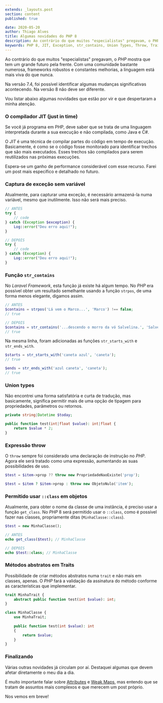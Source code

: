 ```yaml
---
extends: _layouts.post
section: content
published: true

date: 2020-05-20
author: Thiago Alves
title: Algumas novidades do PHP 8
description: Ao contrário do que muitos "especialistas" pregavam, o PHP mostra que tem um grande futuro pela frente. Com uma comunidade bastante numerosa, frameworks robustos e constantes melhorias, a linguagem está mais viva do que nunca.
keywords: PHP 8, JIT, Exception, str_contains, Union Types, Throw, Traits
---
```


Ao contrário do que muitos "especialistas" pregavam, o _PHP_ mostra que tem um grande futuro pela frente. Com uma comunidade bastante numerosa, frameworks robustos e constantes melhorias, a linguagem está mais viva do que nunca.

Na versão 7.4, foi possível identificar algumas mudanças significativas acontecendo. Na versão 8 não deve ser diferente.

Vou listar abaixo algumas novidades que estão por vir e que despertaram a minha atenção.

### O compilador JIT (just in time)

Se você já programa em PHP, deve saber que se trata de uma linguagem interpretada durante a sua execução e não compilada, como Java e C#.

O _JIT_ é uma técnica de compilar partes do código em tempo de execução. Basicamente, é como se o código fosse monitorado para identificar trechos que são mais executados. Esses trechos são compilados para serem reutilizados nas próximas execuções.

Espera-se um ganho de performance considerável com esse recurso. Farei um post mais específico e detalhado no futuro.

### Captura de exceção sem variável

Atualmente, para capturar uma exceção, é necessário armazená-la numa variável, mesmo que inutilmente. Isso não será mais preciso.

```php
// ANTES
try {
    // code
} catch (Exception $exception) {
    Log::error("Deu erro aqui!");
}

// DEPOIS
try {
    // code
} catch (Exception) {
    Log::error("Deu erro aqui!");
}
```

### Função `str_contains`

No _Laravel Framework_, esta função já existe há algum tempo. No _PHP_ era possível obter um resultado semelhante usando a função `strpos`, de uma forma menos elegante, digamos assim.

```php
// ANTES
$contains = strpos('Lá vem o Marco...', 'Marco') !== false;
// true

// DEPOIS
$contains = str_contains('...descendo o morro da vó Salvelina.', 'Salvelina');
// true
```

Na mesma linha, foram adicionadas as funções `str_starts_with` e `str_ends_with`.

```php
$starts = str_starts_with('caneta azul', 'caneta');
// true

$ends = str_ends_with('azul caneta', 'caneta');
// true
```

### Union types

Não encontrei uma forma satisfatória e curta de tradução, mas basicamente, significa permitir mais de uma opção de tipagem para propriedades, parâmetros ou retornos.

```php
private string|Datetime $today;

public function test(int|float $value): int|float {
    return $value * 2;
}
```

### Expressão throw

O `throw` sempre foi considerado uma declaração de instrução no _PHP_. Agora ele será tratado como uma expressão, aumentando as suas possibilidades de uso.

```php
$test = $item->prop ?? throw new PropriedadeNaoExiste('prop');

$test = $item ? $item->prop : throw new ObjetoNulo('item');
``` 

### Permitido usar `::class` em objetos

Atualmente, para obter o nome da classe de uma instância, é preciso usar a função `get_class`. No _PHP_ 8 será permitido usar o `::class`, como é possível fazer nas classes, propriamente ditas (`MinhaClasse::class`).

```php
$test = new MinhaClasse();

// ANTES
echo get_class($test); // MinhaClasse

// DEPOIS
echo $test::class; // MinhaClasse
```

### Métodos abstratos em Traits

Possibilidade de criar métodos abstratos numa `trait` e não mais em classes, apenas. O _PHP_ fará a validação da assinatura do método conforme as características que implementar.

```php
trait MinhaTrait {
    abstract public function test(int $value): int;
}

class MinhaClasse {
    use MinhaTrait;
    
    public function test(int $value): int
    {
        return $value;    
    }
}
```

### Finalizando

Várias outras novidades já circulam por aí. Destaquei algumas que devem afetar diretamente o meu dia a dia.

É muito importante falar sobre [Attributes](https://wiki.php.net/rfc/attributes_v2) e [Weak Maps](https://wiki.php.net/rfc/weak_maps), mas entendo que se tratam de assuntos mais complexos e que merecem um post próprio.

Nos vemos em breve!
